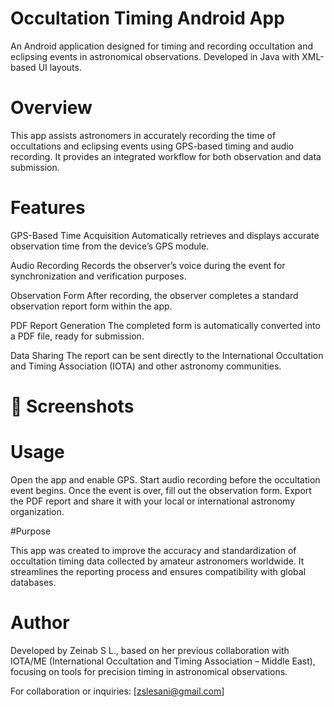 # Occultation Timing Android App

An Android application designed for timing and recording occultation and eclipsing events in astronomical observations.
Developed in Java with XML-based UI layouts.

# Overview

This app assists astronomers in accurately recording the time of occultations and eclipsing events using GPS-based timing and audio recording. It provides an integrated workflow for both observation and data submission.

# Features

GPS-Based Time Acquisition
Automatically retrieves and displays accurate observation time from the device’s GPS module.

Audio Recording
Records the observer’s voice during the event for synchronization and verification purposes.

Observation Form
After recording, the observer completes a standard observation report form within the app.

PDF Report Generation
The completed form is automatically converted into a PDF file, ready for submission.

Data Sharing
The report can be sent directly to the International Occultation and Timing Association (IOTA) and other astronomy communities.

# 📸 Screenshots


# Usage
Open the app and enable GPS.
Start audio recording before the occultation event begins.
Once the event is over, fill out the observation form.
Export the PDF report and share it with your local or international astronomy organization.

#Purpose

This app was created to improve the accuracy and standardization of occultation timing data collected by amateur astronomers worldwide. It streamlines the reporting process and ensures compatibility with global databases.

# Author

Developed by Zeinab S L., based on her previous collaboration with IOTA/ME (International Occultation and Timing Association – Middle East), focusing on tools for precision timing in astronomical observations.

For collaboration or inquiries: [zslesani@gmail.com]
